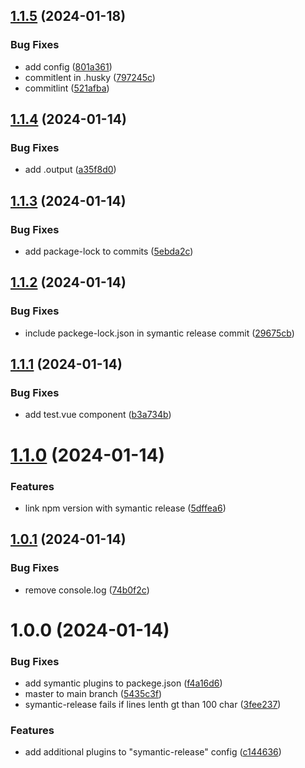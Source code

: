 ## [1.1.5](https://github.com/skmd87/nuxt3-boilerplate/compare/v1.1.4...v1.1.5) (2024-01-18)


### Bug Fixes

* add config ([801a361](https://github.com/skmd87/nuxt3-boilerplate/commit/801a361c36c779d071a171f644271c7529abc8d7))
* commitlent in .husky ([797245c](https://github.com/skmd87/nuxt3-boilerplate/commit/797245c6521bc638efa4f4fb49e8076b1ba5166c))
* commitlint ([521afba](https://github.com/skmd87/nuxt3-boilerplate/commit/521afba2b62c5233256f2546977e3858e0a60fec))

## [1.1.4](https://github.com/skmd87/nuxt3-boilerplate/compare/v1.1.3...v1.1.4) (2024-01-14)


### Bug Fixes

* add .output ([a35f8d0](https://github.com/skmd87/nuxt3-boilerplate/commit/a35f8d00a9376aef380a0219476bd656e9ceee46))

## [1.1.3](https://github.com/skmd87/nuxt3-boilerplate/compare/v1.1.2...v1.1.3) (2024-01-14)


### Bug Fixes

* add package-lock to commits ([5ebda2c](https://github.com/skmd87/nuxt3-boilerplate/commit/5ebda2c1829e294b2a7643f93cf676949e2ec5e5))

## [1.1.2](https://github.com/skmd87/nuxt3-boilerplate/compare/v1.1.1...v1.1.2) (2024-01-14)


### Bug Fixes

* include packege-lock.json in symantic release commit ([29675cb](https://github.com/skmd87/nuxt3-boilerplate/commit/29675cb923b0abe3b30230db0d09b9fe2a335335))

## [1.1.1](https://github.com/skmd87/nuxt3-boilerplate/compare/v1.1.0...v1.1.1) (2024-01-14)


### Bug Fixes

* add test.vue component ([b3a734b](https://github.com/skmd87/nuxt3-boilerplate/commit/b3a734bba00301020894e92bdc4895e55cd1f490))

# [1.1.0](https://github.com/skmd87/nuxt3-boilerplate/compare/v1.0.1...v1.1.0) (2024-01-14)


### Features

* link npm version with symantic release ([5dffea6](https://github.com/skmd87/nuxt3-boilerplate/commit/5dffea634f33b3c53d2811188d8c23a64b0f1398))

## [1.0.1](https://github.com/skmd87/nuxt3-boilerplate/compare/v1.0.0...v1.0.1) (2024-01-14)


### Bug Fixes

* remove console.log ([74b0f2c](https://github.com/skmd87/nuxt3-boilerplate/commit/74b0f2c51e838d2ed804455ae1d9b149dbe75b1c))

# 1.0.0 (2024-01-14)


### Bug Fixes

* add symantic plugins to packege.json ([f4a16d6](https://github.com/skmd87/nuxt3-boilerplate/commit/f4a16d6c4b8c2140bba2fa8140c2b2a21200e40f))
* master to main branch ([5435c3f](https://github.com/skmd87/nuxt3-boilerplate/commit/5435c3f585d13e55d9d0df541404daa44f253826))
* symantic-release fails if lines lenth gt than 100 char ([3fee237](https://github.com/skmd87/nuxt3-boilerplate/commit/3fee2377ebac0507d6038012ea364528d9f7e448))


### Features

* add additional plugins to "symantic-release" config ([c144636](https://github.com/skmd87/nuxt3-boilerplate/commit/c1446366369dbc6231b7cba9257e129f787ba0cc))
